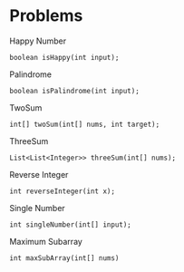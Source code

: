 # Problems

Happy Number

    boolean isHappy(int input);
    
Palindrome

    boolean isPalindrome(int input);
    
TwoSum

    int[] twoSum(int[] nums, int target);

ThreeSum

    List<List<Integer>> threeSum(int[] nums);

Reverse Integer

    int reverseInteger(int x);
    
Single Number

    int singleNumber(int[] input);

Maximum Subarray

    int maxSubArray(int[] nums)
